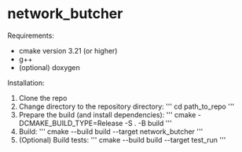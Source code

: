 # network_butcher

Requirements:

- cmake version 3.21 (or higher)
- g++
- (optional) doxygen

Installation:

1) Clone the repo
2) Change directory to the repository directory: 
'''
cd path_to_repo
'''
3) Prepare the build (and install dependencies):
'''
cmake -DCMAKE_BUILD_TYPE=Release -S . -B build 
'''
4) Build:
'''
cmake --build build --target network_butcher
'''
5) (Optional) Build tests:
'''
cmake --build build --target test_run
'''
